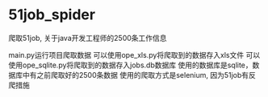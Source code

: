 # 51job_spider
爬取51job, 关于java开发工程师的2500条工作信息

main.py运行项目爬取数据
可以使用ope_xls.py将爬取到的数据存入xls文件
可以使用ope_sqlite.py将爬取到的数据存入jobs.db数据库
使用的数据库是sqlite，数据库中有之前爬取好的2500条数据
使用的爬取方式是selenium, 因为51job有反爬措施

